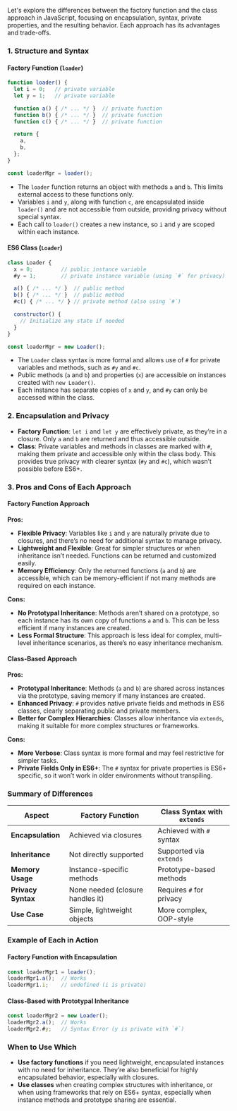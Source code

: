 Let's explore the differences between the factory function and the class approach in JavaScript, focusing on encapsulation, syntax, private properties, and the resulting behavior. Each approach has its advantages and trade-offs.

### 1. Structure and Syntax

#### Factory Function (`loader`)

```javascript
function loader() {
  let i = 0;   // private variable
  let y = 1;   // private variable

  function a() { /* ... */ }  // private function
  function b() { /* ... */ }  // private function
  function c() { /* ... */ }  // private function

  return {
    a,
    b,
  };
}

const loaderMgr = loader();
```

- The `loader` function returns an object with methods `a` and `b`. This limits external access to these functions only.
- Variables `i` and `y`, along with function `c`, are encapsulated inside `loader()` and are not accessible from outside, providing privacy without special syntax.
- Each call to `loader()` creates a new instance, so `i` and `y` are scoped within each instance.

#### ES6 Class (`Loader`)

```javascript
class Loader {
  x = 0;         // public instance variable
  #y = 1;        // private instance variable (using `#` for privacy)

  a() { /* ... */ }  // public method
  b() { /* ... */ }  // public method
  #c() { /* ... */ } // private method (also using `#`)

  constructor() {
    // Initialize any state if needed
  }
}

const loaderMgr = new Loader();
```

- The `Loader` class syntax is more formal and allows use of `#` for private variables and methods, such as `#y` and `#c`.
- Public methods (`a` and `b`) and properties (`x`) are accessible on instances created with `new Loader()`.
- Each instance has separate copies of `x` and `y`, and `#y` can only be accessed within the class.

### 2. Encapsulation and Privacy

- **Factory Function**: `let i` and `let y` are effectively private, as they’re in a closure. Only `a` and `b` are returned and thus accessible outside.
- **Class**: Private variables and methods in classes are marked with `#`, making them private and accessible only within the class body. This provides true privacy with clearer syntax (`#y` and `#c`), which wasn’t possible before ES6+.

### 3. Pros and Cons of Each Approach

#### Factory Function Approach

**Pros:**
- **Flexible Privacy**: Variables like `i` and `y` are naturally private due to closures, and there’s no need for additional syntax to manage privacy.
- **Lightweight and Flexible**: Great for simpler structures or when inheritance isn’t needed. Functions can be returned and customized easily.
- **Memory Efficiency**: Only the returned functions (`a` and `b`) are accessible, which can be memory-efficient if not many methods are required on each instance.

**Cons:**
- **No Prototypal Inheritance**: Methods aren’t shared on a prototype, so each instance has its own copy of functions `a` and `b`. This can be less efficient if many instances are created.
- **Less Formal Structure**: This approach is less ideal for complex, multi-level inheritance scenarios, as there’s no easy inheritance mechanism.

#### Class-Based Approach

**Pros:**
- **Prototypal Inheritance**: Methods (`a` and `b`) are shared across instances via the prototype, saving memory if many instances are created.
- **Enhanced Privacy**: `#` provides native private fields and methods in ES6 classes, clearly separating public and private members.
- **Better for Complex Hierarchies**: Classes allow inheritance via `extends`, making it suitable for more complex structures or frameworks.

**Cons:**
- **More Verbose**: Class syntax is more formal and may feel restrictive for simpler tasks.
- **Private Fields Only in ES6+**: The `#` syntax for private properties is ES6+ specific, so it won’t work in older environments without transpiling.

### Summary of Differences

| Aspect             | Factory Function                     | Class Syntax with `extends` |
|--------------------|--------------------------------------|-----------------------------|
| **Encapsulation**  | Achieved via closures               | Achieved with `#` syntax    |
| **Inheritance**    | Not directly supported              | Supported via `extends`     |
| **Memory Usage**   | Instance-specific methods           | Prototype-based methods     |
| **Privacy Syntax** | None needed (closure handles it)    | Requires `#` for privacy    |
| **Use Case**       | Simple, lightweight objects         | More complex, OOP-style     |

### Example of Each in Action

#### Factory Function with Encapsulation

```javascript
const loaderMgr1 = loader();
loaderMgr1.a();  // Works
loaderMgr1.i;    // undefined (i is private)
```

#### Class-Based with Prototypal Inheritance

```javascript
const loaderMgr2 = new Loader();
loaderMgr2.a();  // Works
loaderMgr2.#y;   // Syntax Error (y is private with `#`)
```

### When to Use Which

- **Use factory functions** if you need lightweight, encapsulated instances with no need for inheritance. They’re also beneficial for highly encapsulated behavior, especially with closures.
- **Use classes** when creating complex structures with inheritance, or when using frameworks that rely on ES6+ syntax, especially when instance methods and prototype sharing are essential.
